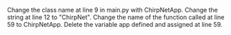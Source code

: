 Change the class name at line 9 in main.py with ChirpNetApp.
Change the string at line 12 to "ChirpNet".
Change the name of the function called at line 59 to ChirpNetApp.
Delete the variable app defined and assigned at line 59.
